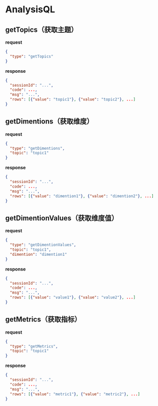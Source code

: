 # AnalysisQL

## getTopics（获取主题）

**request**

```json
{
  "type": "getTopics"
}
```

**response**

```json
{
  "sessionId": "...",
  "code": ...,
  "msg": "...",
  "rows": [{"value": "topic1"}, {"value": "topic2"}, ...]
}
```

## getDimentions（获取维度）

**request**

```json
{
  "type": "getDimentions",
  "topic": "topic1"
}
```

**response**

```json
{
  "sessionId": "...",
  "code": ...,
  "msg": "...",
  "rows": [{"value": "dimention1"}, {"value": "dimention2"}, ...]
}
```

## getDimentionValues（获取维度值）

**request**

```json
{
  "type": "getDimentionValues",
  "topic": "topic1",
  "dimention": "dimention1"
}
```

**response**

```json
{
  "sessionId": "...",
  "code": ...,
  "msg": "...",
  "rows": [{"value": "value1"}, {"value": "value2"}, ...]
}
```

## getMetrics（获取指标）

**request**

```json
{
  "type": "getMetrics",
  "topic": "topic1"
}
```

**response**

```json
{
  "sessionId": "...",
  "code": ...,
  "msg": "...",
  "rows": [{"value": "metric1"}, {"value": "metric2"}, ...]
}
```
